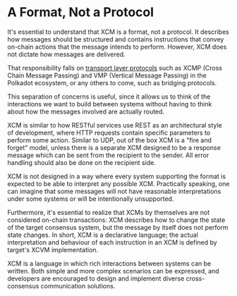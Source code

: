 # A Format, Not a Protocol

It's essential to understand that XCM is a format, not a protocol.
It describes how messages should be structured and contains instructions that convey on-chain actions that the message intends to perform.
However, XCM does not dictate how messages are delivered.

That responsibility falls on [transport layer protocols](https://wiki.polkadot.network/docs/learn-xcm-transport) such as XCMP (Cross Chain Message Passing) and VMP (Vertical Message Passing) in the Polkadot ecosystem, or any others to come, such as bridging protocols.

This separation of concerns is useful, since it allows us to think of the interactions we want to build between systems without having to think about how the messages involved are actually routed.

XCM is similar to how RESTful services use REST as an architectural style of development, where HTTP requests contain specific parameters to perform some action.
Similar to UDP, out of the box XCM is a "fire and forget" model, unless there is a separate XCM designed to be a response message which can be sent from the recipient to the sender. All error handling should also be done on the recipient side.

XCM is not designed in a way where every system supporting the format is expected to be able to interpret any possible XCM. Practically speaking, one can imagine that some messages will not have reasonable interpretations under some systems or will be intentionally unsupported.

Furthermore, it's essential to realize that XCMs by themselves are not considered on-chain transactions: XCM describes how to change the state of the target consensus system, but the message by itself does not perform state changes. In short, XCM is a declarative language; the actual interpretation and behaviour of each instruction in an XCM is defined by target's XCVM implementation.

XCM is a language in which rich interactions between systems can be written.
Both simple and more complex scenarios can be expressed, and developers are encouraged to design and implement diverse cross-consensus communication solutions.
